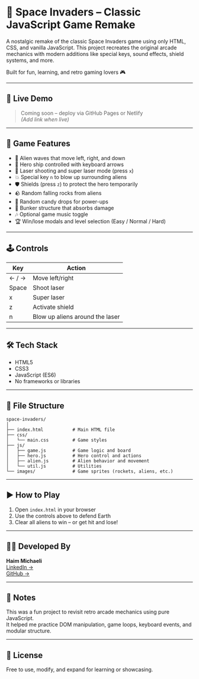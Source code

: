 
# 👾 Space Invaders – Classic JavaScript Game Remake

A nostalgic remake of the classic Space Invaders game using only HTML, CSS, and vanilla JavaScript. This project recreates the original arcade mechanics with modern additions like special keys, sound effects, shield systems, and more.

Built for fun, learning, and retro gaming lovers 🎮

---

## 🚀 Live Demo

> Coming soon – deploy via GitHub Pages or Netlify  
> *(Add link when live)*

---

## 🎯 Game Features

- 👾 Alien waves that move left, right, and down
- 🚀 Hero ship controlled with keyboard arrows
- 🔫 Laser shooting and super laser mode (press `x`)
- 💥 Special key `n` to blow up surrounding aliens
- 🛡️ Shields (press `z`) to protect the hero temporarily
- 🪨 Random falling rocks from aliens
- 🍭 Random candy drops for power-ups
- 🧱 Bunker structure that absorbs damage
- 🎶 Optional game music toggle
- 🏆 Win/lose modals and level selection (Easy / Normal / Hard)

---

## 🕹️ Controls

| Key       | Action                           |
|-----------|----------------------------------|
| ← / →     | Move left/right                  |
| Space     | Shoot laser                      |
| x         | Super laser                      |
| z         | Activate shield                  |
| n         | Blow up aliens around the laser |

---

## 🛠 Tech Stack

- HTML5
- CSS3
- JavaScript (ES6)
- No frameworks or libraries

---

## 📂 File Structure

```
space-invaders/
│
├── index.html           # Main HTML file
├── css/
│   └── main.css         # Game styles
├── js/
│   ├── game.js          # Game logic and board
│   ├── hero.js          # Hero control and actions
│   ├── alien.js         # Alien behavior and movement
│   └── util.js          # Utilities
└── images/              # Game sprites (rockets, aliens, etc.)
```

---

## ▶️ How to Play

1. Open `index.html` in your browser
2. Use the controls above to defend Earth
3. Clear all aliens to win – or get hit and lose!

---

## 👨‍💻 Developed By

**Haim Michaeli**  
[LinkedIn →](https://www.linkedin.com/in/haim-michaeli-b1b75b246/)  
[GitHub →](https://github.com/haimmichaeli90)

---

## 📌 Notes

This was a fun project to revisit retro arcade mechanics using pure JavaScript.  
It helped me practice DOM manipulation, game loops, keyboard events, and modular structure.

---

## 📃 License

Free to use, modify, and expand for learning or showcasing.
